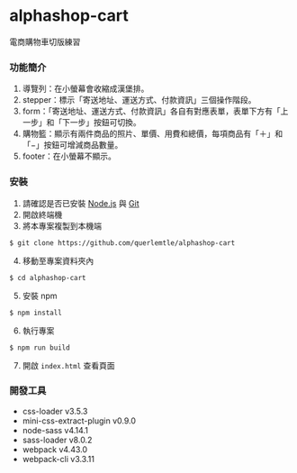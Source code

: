 # alphashop-cart
電商購物車切版練習
### 功能簡介
1. 導覽列：在小螢幕會收縮成漢堡排。
2. stepper：標示「寄送地址、運送方式、付款資訊」三個操作階段。
3. form：「寄送地址、運送方式、付款資訊」各自有對應表單，表單下方有「上一步」和「下一步」按鈕可切換。
4. 購物籃：顯示有兩件商品的照片、單價、用費和總價，每項商品有「＋」和「−」按鈕可增減商品數量。
5. footer：在小螢幕不顯示。
### 安裝
1. 請確認是否已安裝 [Node.js](https://nodejs.org/en/) 與 [Git](https://git-scm.com/)
2. 開啟終端機
3. 將本專案複製到本機端
```
$ git clone https://github.com/querlemtle/alphashop-cart
```
4. 移動至專案資料夾內
```
$ cd alphashop-cart
```
5. 安裝 npm 
```
$ npm install
```
6. 執行專案
```
$ npm run build
```
7. 開啟 `index.html` 查看頁面

### 開發工具
* css-loader v3.5.3
* mini-css-extract-plugin v0.9.0
* node-sass v4.14.1
* sass-loader v8.0.2
* webpack v4.43.0
* webpack-cli v3.3.11
